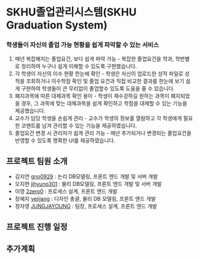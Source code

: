 # SKHU졸업관리시스템(SKHU Graduation System)
### 학생들이 자신의 졸업 가능 현황을 쉽게 파악할 수 있는 서비스
1. 매년 복잡해지는 졸업요건, 보다 쉽게 파악 가능 - 복잡한 졸업요건을 학과, 학번별로 정리하여 누구나 쉽게 이해할 수 있도록 구현했습니다.
2. 각 학생이 자신의 이수 현황 한눈에 확인 - 학생은 자신이 업로드한 성적 파일로 성적을 조회하거나 이수학점 확인 및 졸업 요건과 직접 비교한 결과를 한눈에 보기 쉽게 구현하여 학생들이 큰 무리없이 졸업할수 있도록 도움을 줄 수 있습니다.
3. 폐지과목에 따른 대체과목 확인 용이 - 학생이 재수강하길 원하는 과목이 폐지되었을 경우, 그 과목에 맞는 대체과목을 쉽게 확인하고 학점을 대체할 수 있는 기능을 제공했습니다. 
4. 교수가 담당 학생을 손쉽게 관리 - 교수가 학생의 정보를 열람하고 각 학생에게 필요한 코멘트를 남겨 관리할 수 있는 기능을 제공하였습니다.
5. 졸업요건 변경 시 관리자가 쉽게 관리 가능 - 매년 추가되거나 변경되는 졸업요건을 반영할 수 있도록 명확한 UI를 제공하였습니다.

프로젝트 팀원 소개
-------------
- 김지연 [gno0929](https://github.com/jeenie) : 논리 DB모델링, 프론트 엔드 개발 및 서버 개발
- 오지현 [jihyuno301](https://github.com/jihyuno301) : 물리 DB모델링, 프론트 엔드 개발 및 서버 개발
- 이영 [2zero0](https://github.com/2zero0) : 프로세스 설계, 프론트 엔드 개발 
- 장예지 [yejijang](https://github.com/yejijang) : 디자인 총괄, 물리 DB 모델링, 프론트 엔드 개발
- 정자영 [JUNGJAYOUNG](https://github.com/JUNGJAYOUNG) : 팀장, 프로세스 설계, 프론트 엔드 개발

프로젝트 진행 일정
-------------

추가계획
-------------
